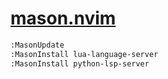 # [mason.nvim](https://github.com/williamboman/mason.nvim)

```sh
:MasonUpdate
:MasonInstall lua-language-server
:MasonInstall python-lsp-server
```